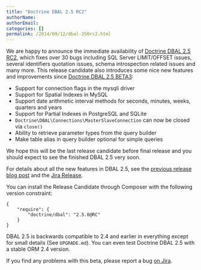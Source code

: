 ```yaml
---
title: "Doctrine DBAL 2.5 RC2"
authorName:
authorEmail:
categories: []
permalink: /2014/09/12/dbal-250rc2.html
---
```

We are happy to announce the immediate availability of [Doctrine DBAL
2.5 RC2](https://github.com/doctrine/dbal/releases/tag/v2.5.0-RC2),
which fixes over 30 bugs including SQL Server LIMIT/OFFSET issues,
several identifiers quotation issues, schema introspection related
issues and many more. This release candidate also introduces some nice
new features and improvements since [Doctrine DBAL 2.5
BETA3](https://github.com/doctrine/dbal/releases/tag/v2.5.0-BETA3):

-   Support for connection flags in the mysqli driver
-   Support for Spatial Indexes in MySQL
-   Support date arithmetic interval methods for seconds, minutes,
    weeks, quarters and years
-   Support for Partial Indexes in PostgreSQL and SQLite
-   `Doctrine\DBAL\Connections\MasterSlaveConnection` can now be closed
    via `close()`
-   Ability to retrieve parameter types from the query builder
-   Make table alias in query builder optional for simple queries

We hope this will be the last release candidate before final release and
you should expect to see the finished DBAL 2.5 very soon.

For details about all the new features in DBAL 2.5, see the [previous
release blog
post](https://www.doctrine-project.org/2014/02/21/doctrine_2_5_beta3.html)
and the [Jira
Release](https://www.doctrine-project.org/jira/browse/DBAL/fixforversion/10523).

You can install the Release Candidate through Composer with the
following version constraint:

~~~~ {.sourceCode .json}
{
    "require": {
        "doctrine/dbal": "2.5.0@RC"
    }
}
~~~~

DBAL 2.5 is backwards compatible to 2.4 and earlier in everything except
for small details (See `UPGRADE.md`). You can even test Doctrine DBAL
2.5 with a stable ORM 2.4 version.

If you find any problems with this beta, please report a bug [on
Jira](https://www.doctrine-project.org/jira).
